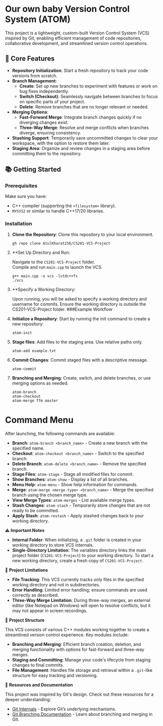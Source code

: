 # **Our own baby Version Control System (ATOM)**

This project is a lightweight, custom-built Version Control System (VCS) inspired by Git, enabling efficient management of code repositories, collaborative development, and streamlined version control operations.

## 🚀 **Core Features**

- **Repository Initialization**: Start a fresh repository to track your code versions from scratch.
- **Branch Management**:
  - **Create**: Set up new branches to experiment with features or work on bug fixes independently.
  - **Switch (Checkout)**: Seamlessly navigate between branches to focus on specific parts of your project.
  - **Delete**: Remove branches that are no longer relevant or needed.
- **Merging Options**:
  - **Fast-Forward Merge**: Integrate branch changes quickly if no diverging changes exist.
  - **Three-Way Merge**: Resolve and merge conflicts when branches diverge, ensuring consistency.
- **Stashing Support**: Temporarily save uncommitted changes to clear your workspace, with the option to restore them later.
- **Staging Area**: Organize and review changes in a staging area before committing them to the repository.

## 📚 **Getting Started**

### Prerequisites
Make sure you have:
- C++ compiler (supporting the `<filesystem>` library).
- `MYSYS2` or similar to handle C++17/20 libraries.

### Installation

1. **Clone the Repository**: 
     Clone this repository to your local environment.
  
     ```shell
     gh repo clone AtulKharat256/CS201-VCS-Project
2. **Set Up Directory and Run:

    Navigate to the `CS201-VCS-Project` folder.  
    Compile and run `main.cpp` to launch the VCS.
    
    ```shell
    g++ main.cpp -o vcs -lstdc++fs
    ./vcs
3. **Specify a Working Directory:

    Upon running, you will be asked to specify a working directory and username for commits.
    Ensure the working directory is outside the CS201-VCS-Project folder.
###Example Workflow

1. **Initialize a Repository**:
    Start by running the init command to create a new repository:
    ```shell
    atom-init
2. **Stage files**:
    Add files to the staging area. Use relative paths only.
    ```shell
    atom-add example.txt
3. **Commit Changes**:
    Commit staged files with a descriptive message.
    ```shell
    atom-commit
4. **Branching and Merging**:
    Create, switch, and delete branches, or use merging options as needed.
    ```shell
    atom-branch
    atom-checkout
    atom-merge ffm master
# Command Menu

After launching, the following commands are available:

- **Branch**: `atom-branch <branch_name>` - Create a new branch with the specified name.
- **Checkout**: `atom-checkout <branch_name>` - Switch to the specified branch.
- **Delete Branch**: `atom-delete <branch_name>` - Remove the specified branch.
- **Stage Files**: `atom-stage` - Stage all modified files for commit.
- **Show Branches**: `atom-show` - Display a list of all branches.
- **Menu Help**: `atom-menu` - Show help information for commands.
- **Merge**: `atom-merge <merge-type> <branch_name>` - Merge the specified branch using the chosen merge type.
- **View Merge Types**: `atom-merges` - List available merge types.
- **Stash Changes**: `atom-stash` - Temporarily store changes that are not ready to be committed.
- **Apply Stash**: `atom-restash` - Apply stashed changes back to your working directory.

⚠️ **Important Notes**

- **Internal Folder**: When initializing, a `.git` folder is created in your working directory to store VCS internals.
- **Single-Directory Limitation**: The variables directory links the main project folder (`CS201-VCS-Project`) to your working directory. To start a new working directory, create a fresh copy of `CS201-VCS-Project`.

🔧 **Project Limitations**

- **File Tracking**: This VCS currently tracks only files in the specified working directory and not in subdirectories.
- **Error Handling**: Limited error handling; ensure commands are used correctly as described.
- **Three-Way Merge Limitation**: During three-way merges, an external editor (like Notepad on Windows) will open to resolve conflicts, but it may not appear in screen recordings.

🧩 **Project Structure**

This VCS consists of various C++ modules working together to create a streamlined version control experience. Key modules include:

- **Branching and Merging**: Efficient branch creation, deletion, and merging functionality with options for fast-forward and three-way merges.
- **Staging and Committing**: Manage your code's lifecycle from staging changes to final commits.
- **File Management**: Handles file storage and retrieval within a `.git`-like structure for easy tracking and versioning.

📖 **Resources and Documentation**

This project was inspired by Git's design. Check out these resources for a deeper understanding:

- [Git Internals](https://git-scm.com/book/en/v2/Getting-Started-Git-Basics#_git_internals) - Explore Git’s underlying mechanisms.
- [Git Branching Documentation](https://git-scm.com/book/en/v2/Git-Branching-Branches-in-a-Nutshell) - Learn about branching and merging in Git.


    
    
    
    


